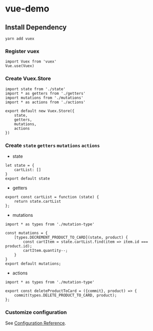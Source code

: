 # vue-demo

## Install Dependency 
```
yarn add vuex
```

### Register vuex
```
import Vuex from 'vuex'
Vue.use(Vuex)
```

### Create Vuex.Store
```
import state from './state'
import * as getters from './getters'
import mutations from './mutations'
import * as actions from './actions'

export default new Vuex.Store({
    state,
    getters,
    mutations,
    actions
})

```

### Create `state` `getters` `mutations` `actions`

* state
```
let state = {
    cartList: []
}
export default state
```

* getters
```
export const cartList = function (state) {
    return state.cartList
};
```

* mutations
```
import * as types from './mutation-type'

const mutations = {
    [types.DECREMENT_PRODUCT_TO_CARD](state, product) {
        const cartItem = state.cartList.find(item => item.id === product.id);
        cartItem.quantity--;
    }
}
export default mutations;
```

* actions
```
import * as types from './mutation-type'

export const deleteProductToCard = ({commit}, product) => {
    commit(types.DELETE_PRODUCT_TO_CARD, product);
};
```

### Customize configuration
See [Configuration Reference](https://vuex.vuejs.org/zh/).
